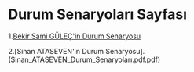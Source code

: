 # Durum Senaryoları Sayfası
1.[Bekir Sami GÜLEÇ'in Durum Senaryosu](Bekir_Sami_GULEC_Durum_Senaryolar.pdf)

2.[Sinan ATASEVEN'in Durum Senaryosu].(Sinan_ATASEVEN_Durum_Senaryoları.pdf.pdf)
